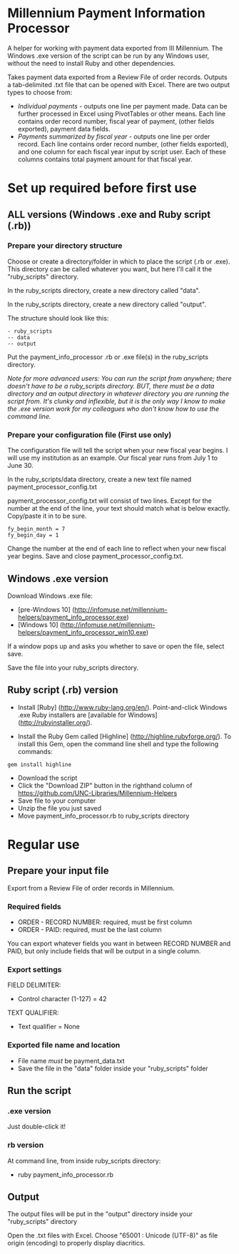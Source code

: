 # Millennium Payment Information Processor
A helper for working with payment data exported from III Millennium. The Windows .exe version of the script can be run by any Windows user, without the need to install Ruby and other dependencies. 

Takes payment data exported from a Review File of order records. Outputs a tab-delimited .txt file that can be opened with Excel. There are two output types to choose from: 
- *Individual payments* - outputs one line per payment made. Data can be further processed in Excel using PivotTables or other means. Each line contains order record number, fiscal year of payment, (other fields exported), payment data fields.
- *Payments summarized by fiscal year* - outputs one line per order record. Each line contains order record number, (other fields exported), and one column for each fiscal year input by script user. Each of these columns contains total payment amount for that fiscal year.

# Set up required before first use
## ALL versions (Windows .exe and Ruby script (.rb))
### Prepare your directory structure
Choose or create a directory/folder in which to place the script (.rb or .exe). This directory can be called whatever you want, but here I'll call it the "ruby_scripts" directory. 

In the ruby_scripts directory, create a new directory called "data". 

In the ruby_scripts directory, create a new directory called "output". 

The structure should look like this: 

```
- ruby_scripts
-- data
-- output
```

Put the payment_info_processor .rb or .exe file(s) in the ruby_scripts directory.

<i>Note for more advanced users: You can run the script from anywhere; there doesn't have to be a ruby_scripts directory. BUT, there must be a data directory and an output directory in whatever directory you are running the script from. It's clunky and inflexible, but it is the only way I know to make the .exe version work for my colleagues who don't know how to use the command line.</i>

### Prepare your configuration file (First use only)
The configuration file will tell the script when your new fiscal year begins. I will use my institution as an example. Our fiscal year runs from July 1 to June 30.

In the ruby_scripts/data directory, create a new text file named payment_processor_config.txt

payment_processor_config.txt will consist of two lines. Except for the number at the end of the line, your text should match what is below exactly. Copy/paste it in to be sure.

```
fy_begin_month = 7
fy_begin_day = 1
```

Change the number at the end of each line to reflect when your new fiscal year begins. Save and close payment_processor_config.txt.

## Windows .exe version
Download Windows .exe file: 
- [pre-Windows 10] (http://infomuse.net/millennium-helpers/payment_info_processor.exe)
- [Windows 10] (http://infomuse.net/millennium-helpers/payment_info_processor_win10.exe)

If a window pops up and asks you whether to save or open the file, select save. 

Save the file into your ruby_scripts directory.

## Ruby script (.rb) version
- Install [Ruby] (http://www.ruby-lang.org/en/). Point-and-click Windows .exe Ruby installers are [available for Windows] (http://rubyinstaller.org/).

- Install the Ruby Gem called [Highline] (http://highline.rubyforge.org/). To install this Gem, open the command line shell and type the following commands: 

```
gem install highline
```

- Download the script
 - Click the "Download ZIP" button in the righthand column of https://github.com/UNC-Libraries/Millennium-Helpers
 - Save file to your computer
 - Unzip the file you just saved
 - Move payment_info_processor.rb to ruby_scripts directory


# Regular use
## Prepare your input file
Export from a Review File of order records in Millennium. 

### Required fields
- ORDER - RECORD NUMBER: required, must be first column
- ORDER - PAID: required, must be the last column

You can export whatever fields you want in between RECORD NUMBER and PAID, but only include fields that will be output in a single column.

### Export settings
FIELD DELIMITER:
- Control character (1-127) = 42

TEXT QUALIFIER:
- Text qualifier = None

### Exported file name and location
- File name *must* be payment_data.txt
- Save the file in the "data" folder inside your "ruby_scripts" folder


## Run the script
### .exe version
Just double-click it!

### rb version
At command line, from inside ruby_scripts directory: 
- ruby payment_info_processor.rb

## Output
The output files will be put in the "output" directory inside your "ruby_scripts" directory

Open the .txt files with Excel. Choose "65001 : Unicode (UTF-8)" as file origin (encoding) to properly display diacritics.
